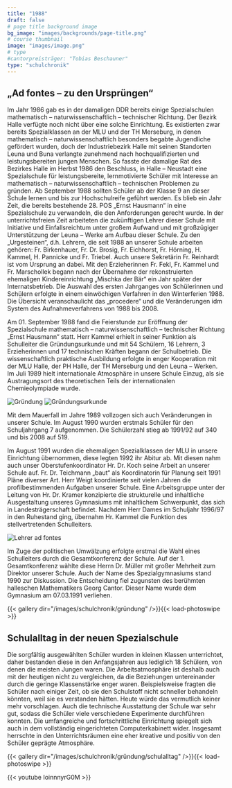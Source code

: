 ```yaml
---
title: "1988"
draft: false
# page title background image
bg_image: "images/backgrounds/page-title.png"
# course thumbnail
image: "images/image.png"
# type
#cantorpreisträger: "Tobias Beschauner"
type: "schulchronik"
---
```


## „Ad fontes – zu den Ursprüngen“
Im Jahr 1986 gab es in der damaligen DDR bereits einige Spezialschulen mathematisch – naturwissenschaftlich – technischer Richtung.
Der Bezirk Halle verfügte noch nicht über eine solche Einrichtung.
Es existierten zwar bereits Spezialklassen an der MLU und der TH Merseburg, in denen mathematisch – naturwissenschaftlich besonders begabte Jugendliche gefördert wurden, doch der Industriebezirk Halle mit seinen Standorten Leuna und Buna verlangte zunehmend nach hochqualifizierten und leistungsbereiten jungen Menschen.
So fasste der damalige Rat des Bezirkes Halle im Herbst 1986 den Beschluss, in Halle – Neustadt eine Spezialschule für leistungsbereite, lernmotivierte Schüler mit Interesse an mathematisch – naturwissenschaftlich – technischen Problemen  zu gründen.
Ab September 1988 sollten Schüler ab der Klasse 9 an dieser Schule lernen und bis zur Hochschulreife geführt werden.
Es blieb ein Jahr Zeit, die bereits bestehende 28. POS „Ernst Hausmann“ in eine Spezialschule zu verwandeln, die den Anforderungen gerecht wurde.
In der unterrichtsfreien Zeit arbeiteten die zukünftigen Lehrer dieser Schule mit Initiative und Einfallsreichtum unter großem Aufwand und mit großzügiger Unterstützung der Leuna – Werke am Aufbau dieser Schule.
Zu den „Urgesteinen“, d.h. Lehrern, die seit 1988 an unserer Schule arbeiten gehören: Fr. Birkenhauer, Fr. Dr. Brosig, Fr. Eichhorst, Fr. Hörning, H. Kammel, H. Pannicke und Fr. Triebel. Auch unsere Sekretärin Fr. Reinhardt ist vom Ursprung an dabei.
Mit den Erzieherinnen Fr. Fekl, Fr. Kammel und Fr. Marschollek begann nach der Übernahme der rekonstruierten ehemaligen Kindereinrichtung „Mischka der Bär“ ein Jahr später der Internatsbetrieb.
Die Auswahl des ersten Jahrganges von Schülerinnen und Schülern erfolgte in einem einwöchigen Verfahren in den Winterferien 1988.
Die Übersicht veranschaulicht das „procedere“ und die Veränderungen idm System des Aufnahmeverfahrens von 1988 bis 2008.


Am 01. September 1988 fand die Feierstunde zur Eröffnung der Spezialschule mathematisch – naturwissenschaftlich – technischer Richtung „Ernst Hausmann“ statt. Herr Kammel erhielt in seiner Funktion als Schulleiter die Gründungsurkunde und mit 54 Schülern, 16 Lehrern, 3 Erzieherinnen  und 17 technischen Kräften begann der Schulbetrieb. Die wissenschaftlich praktische Ausbildung erfolgte in enger Kooperation mit der MLU Halle, der PH Halle, der TH Merseburg und den Leuna – Werken. Im Juli 1989 hielt internationale Atmosphäre in unsere Schule Einzug, als sie Austragungsort des theoretischen Teils der internationalen Chemieolympiade wurde.

![Gründung](/images/schulchronik/gründung/gründung_1.png)
![Gründungsurkunde](/images/schulchronik/gründung/gründungsurkunde.png)


Mit dem Mauerfall im Jahre 1989 vollzogen sich auch Veränderungen in unserer Schule. Im August 1990 wurden erstmals Schüler für den Schuljahrgang 7 aufgenommen. Die Schülerzahl stieg ab 1991/92 auf 340 und bis 2008 auf 519.

Im August 1991 wurden die ehemaligen Spezialklassen der MLU in unsere Einrichtung übernommen, diese legten 1992 ihr Abitur ab. Mit diesen nahm auch unser Oberstufenkoordinator Hr. Dr. Koch seine Arbeit an unserer Schule auf. Fr. Dr. Teichmann „baut“ als Koordinatorin für Planung seit 1991 Pläne diverser Art. Herr Weigt koordinierte seit vielen Jahren die profilbestimmenden Aufgaben unserer Schule. Eine Arbeitsgruppe unter der Leitung von Hr. Dr. Kramer konzipierte die strukturelle und inhaltliche Ausgestaltung unseres Gymnasiums mit inhaltlichem Schwerpunkt, das sich in Landesträgerschaft befindet. Nachdem Herr Dames im Schuljahr 1996/97 in den Ruhestand ging, übernahm Hr. Kammel die Funktion des stellvertretenden Schulleiters.

![Lehrer ad fontes](/images/schulchronik/gründung/lehrer_ad_fontes.jpg)

Im Zuge der politischen Umwälzung erfolgte erstmal die Wahl eines Schulleiters durch die Gesamtkonferenz der Schule. Auf der 1. Gesamtkonferenz wählte diese Herrn Dr. Müller mit großer Mehrheit zum Direktor unserer Schule. Auch der Name des Spezialgymnasiums stand 1990 zur Diskussion. Die Entscheidung fiel zugunsten des berühmten halleschen Mathematikers
Georg Cantor. Dieser Name wurde dem Gymnasium am 07.03.1991 verliehen.

{{< gallery dir="/images/schulchronik/gründung" />}}{{< load-photoswipe >}}

## Schulalltag in der neuen Spezialschule

Die sorgfältig ausgewählten Schüler wurden in kleinen Klassen unterrichtet, daher bestanden diese in den Anfangsjahren aus lediglich 18 Schülern, von denen die meisten Jungen waren.
Die Arbeitsatmosphäre ist deshalb auch mit der heutigen nicht zu vergleichen, da die Beziehungen untereinander durch die geringe Klassenstärke enger waren. Beispielsweise fragten die Schüler nach einiger Zeit, ob sie den Schulstoff nicht schneller behandeln könnten, weil sie es verstanden hätten. Heute würde das vermutlich keiner mehr vorschlagen. Auch die technische Ausstattung der Schule war sehr gut, sodass die Schüler viele verschiedene Experimente durchführen konnten.
Die umfangreiche und fortschrittliche Einrichtung spiegelt sich auch in dem vollständig eingerichteten Computerkabinett wider. Insgesamt herrschte in den Unterrichtsräumen eine eher kreative und positiv von den Schüler geprägte Atmosphäre.

{{< gallery dir="/images/schulchronik/gründung/schulalltag" />}}{{< load-photoswipe >}}

{{< youtube IoinnnyrG0M >}}

